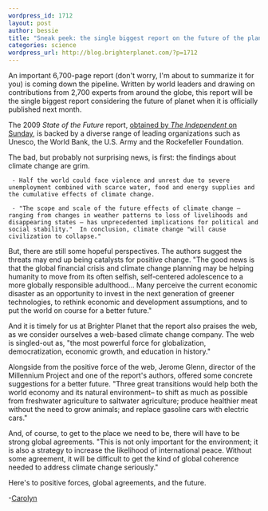 ```yaml
--- 
wordpress_id: 1712
layout: post
author: bessie
title: "Sneak peek: the single biggest report on the future of the planet, ever"
categories: science
wordpress_url: http://blog.brighterplanet.com/?p=1712
---
```

An important 6,700-page report (don't worry, I'm about to summarize it for you) is coming down the pipeline.  Written by world leaders and drawing on contributions from 2,700 experts from around the globe, this report will be the single biggest report considering the future of planet when it is officially published next month.  

The 2009 <em>State of the Future </em>report, <a href="http://www.independent.co.uk/environment/climate-change/the-planets-future-climate-change-will-cause-civilisation-to-collapse-1742759.html">obtained by <em>The Independent</em> on Sunday</a>, is backed by a diverse range of leading organizations such as Unesco, the World Bank, the U.S. Army and the Rockefeller Foundation.  

The bad, but probably not surprising news, is first: the findings about climate change are grim.

     - Half the world could face violence and unrest due to severe unemployment combined with scarce water, food and energy supplies and the cumulative effects of climate change.

     - "The scope and scale of the future effects of climate change – ranging from changes in weather patterns to loss of livelihoods and disappearing states – has unprecedented implications for political and social stability."  In conclusion, climate change "will cause civilization to collapse."  

But, there are still some hopeful perspectives.  The authors suggest the threats may end up being catalysts for positive change.  "The good news is that the global financial crisis and climate change planning may be helping humanity to move from its often selfish, self-centered adolescence to a more globally responsible adulthood... Many perceive the current economic disaster as an opportunity to invest in the next generation of greener technologies, to rethink economic and development assumptions, and to put the world on course for a better future."  

And it is timely for us at Brighter Planet that the report also praises the web, as we consider ourselves a web-based climate change company.  The web is singled-out as, "the most powerful force for globalization, democratization, economic growth, and education in history." 

Alongside from the positive force of the web, Jerome Glenn, director of the Millennium Project and one of the report's authors, offered some concrete suggestions for a better future.  "Three great transitions would help both the world economy and its natural environment– to shift as much as possible from freshwater agriculture to saltwater agriculture; produce healthier meat without the need to grow animals; and replace gasoline cars with electric cars."

And, of course, to get to the place we need to be, there will have to be strong global agreements. "This is not only important for the environment; it is also a strategy to increase the likelihood of international peace.  Without some agreement, it will be difficult to get the kind of global coherence needed to address climate change seriously."

Here's to positive forces, global agreements, and the future.  

-<a href="http://beta.brighterplanet.com/users/Carolyn/">Carolyn</a>
